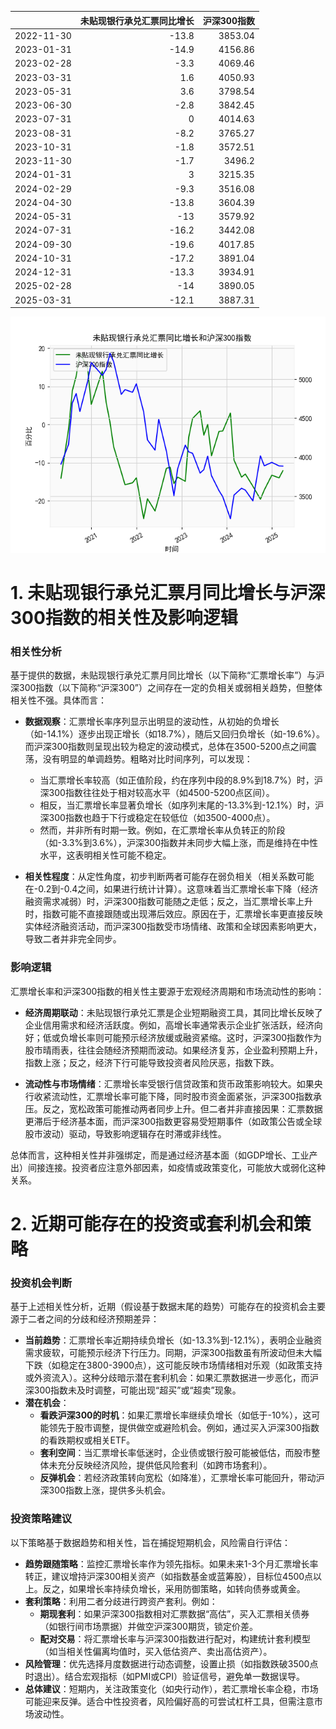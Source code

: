 |            |   未贴现银行承兑汇票同比增长 |   沪深300指数 |
|:-----------|-----------------------------:|--------------:|
| 2022-11-30 |                        -13.8 |       3853.04 |
| 2023-01-31 |                        -14.9 |       4156.86 |
| 2023-02-28 |                         -3.3 |       4069.46 |
| 2023-03-31 |                          1.6 |       4050.93 |
| 2023-05-31 |                          3.6 |       3798.54 |
| 2023-06-30 |                         -2.8 |       3842.45 |
| 2023-07-31 |                          0   |       4014.63 |
| 2023-08-31 |                         -8.2 |       3765.27 |
| 2023-10-31 |                         -1.8 |       3572.51 |
| 2023-11-30 |                         -1.7 |       3496.2  |
| 2024-01-31 |                          3   |       3215.35 |
| 2024-02-29 |                         -9.3 |       3516.08 |
| 2024-04-30 |                        -13.8 |       3604.39 |
| 2024-05-31 |                        -13   |       3579.92 |
| 2024-07-31 |                        -16.2 |       3442.08 |
| 2024-09-30 |                        -19.6 |       4017.85 |
| 2024-10-31 |                        -17.2 |       3891.04 |
| 2024-12-31 |                        -13.3 |       3934.91 |
| 2025-02-28 |                        -14   |       3890.05 |
| 2025-03-31 |                        -12.1 |       3887.31 |

![图](bank_hs300.png)

# 1. 未贴现银行承兑汇票月同比增长与沪深300指数的相关性及影响逻辑

### 相关性分析
基于提供的数据，未贴现银行承兑汇票月同比增长（以下简称“汇票增长率”）与沪深300指数（以下简称“沪深300”）之间存在一定的负相关或弱相关趋势，但整体相关性不强。具体而言：

- **数据观察**：汇票增长率序列显示出明显的波动性，从初始的负增长（如-14.1%）逐步出现正增长（如18.7%），随后又回归负增长（如-19.6%）。而沪深300指数则呈现出较为稳定的波动模式，总体在3500-5200点之间震荡，没有明显的单调趋势。粗略对比时间序列，可以发现：
  - 当汇票增长率较高（如正值阶段，约在序列中段的8.9%到18.7%）时，沪深300指数往往处于相对较高水平（如4500-5200点区间）。
  - 相反，当汇票增长率显著负增长（如序列末尾的-13.3%到-12.1%）时，沪深300指数也趋于下行或稳定在较低位（如3500-4000点）。
  - 然而，并非所有时期一致。例如，在汇票增长率从负转正的阶段（如-3.3%到3.6%），沪深300指数并未同步大幅上涨，而是维持在中性水平，这表明相关性可能不稳定。

- **相关性程度**：从定性角度，初步判断两者可能存在弱负相关（相关系数可能在-0.2到-0.4之间，如果进行统计计算）。这意味着当汇票增长率下降（经济融资需求减弱）时，沪深300指数可能随之走低；反之，当汇票增长率上升时，指数可能不直接跟随或出现滞后效应。原因在于，汇票增长率更直接反映实体经济融资活动，而沪深300指数受市场情绪、政策和全球因素影响更大，导致二者并非完全同步。

### 影响逻辑
汇票增长率和沪深300指数的相关性主要源于宏观经济周期和市场流动性的影响：

- **经济周期联动**：未贴现银行承兑汇票是企业短期融资工具，其同比增长反映了企业信用需求和经济活跃度。例如，高增长率通常表示企业扩张活跃，经济向好；低或负增长率则可能预示经济放缓或融资紧缩。这时，沪深300指数作为股市晴雨表，往往会随经济预期而波动。如果经济复苏，企业盈利预期上升，指数上涨；反之，经济下行可能导致投资者风险厌恶，指数下跌。
  
- **流动性与市场情绪**：汇票增长率受银行信贷政策和货币政策影响较大。如果央行收紧流动性，汇票增长率可能下降，同时股市资金面紧张，沪深300指数承压。反之，宽松政策可能推动两者同步上升。但二者并非直接因果：汇票数据更滞后于经济基本面，而沪深300指数更容易受短期事件（如政策公告或全球股市波动）驱动，导致影响逻辑存在时滞或非线性。

总体而言，这种相关性并非强绑定，而是通过经济基本面（如GDP增长、工业产出）间接连接。投资者应注意外部因素，如疫情或政策变化，可能放大或弱化这种关系。

# 2. 近期可能存在的投资或套利机会和策略

### 投资机会判断
基于上述相关性分析，近期（假设基于数据末尾的趋势）可能存在的投资机会主要源于二者之间的分歧和经济预期差异：
- **当前趋势**：汇票增长率近期持续负增长（如-13.3%到-12.1%），表明企业融资需求疲软，可能预示经济下行压力。同期，沪深300指数虽有所波动但未大幅下跌（如稳定在3800-3900点），这可能反映市场情绪相对乐观（如政策支持或外资流入）。这种分歧暗示潜在套利机会：如果汇票数据进一步恶化，而沪深300指数未及时调整，可能出现“超买”或“超卖”现象。
- **潜在机会**：
  - **看跌沪深300的时机**：如果汇票增长率继续负增长（如低于-10%），这可能领先于股市调整，提供做空或避险机会。例如，通过买入沪深300指数的看跌期权或相关ETF。
  - **套利空间**：当汇票增长率低迷时，企业债或银行股可能被低估，而股市整体未充分反映经济风险，提供低风险套利（如跨市场套利）。
  - **反弹机会**：若经济政策转向宽松（如降准），汇票增长率可能回升，带动沪深300指数上涨，提供多头机会。

### 投资策略建议
以下策略基于数据趋势和相关性，旨在捕捉短期机会，风险需自行评估：
- **趋势跟随策略**：监控汇票增长率作为领先指标。如果未来1-3个月汇票增长率转正，建议增持沪深300相关资产（如指数基金或蓝筹股），目标位4500点以上。反之，如果增长率持续负增长，采用防御策略，如转向债券或黄金。
- **套利策略**：利用二者分歧进行跨资产套利。例如：
  - **期现套利**：如果沪深300指数相对汇票数据“高估”，买入汇票相关债券（如银行间市场票据）并做空沪深300期货，锁定价差。
  - **配对交易**：将汇票增长率与沪深300指数进行配对，构建统计套利模型（如当相关性偏离均值时，买入低估资产、卖出高估资产）。
- **风险管理**：优先选择月度数据进行动态调整，设置止损（如指数跌破3500点时退出）。结合宏观指标（如PMI或CPI）验证信号，避免单一数据误导。
- **总体建议**：短期内，关注政策变化（如央行动作），若汇票增长率企稳，市场可能迎来反弹。适合中性投资者，风险偏好高的可尝试杠杆工具，但需注意市场波动性。